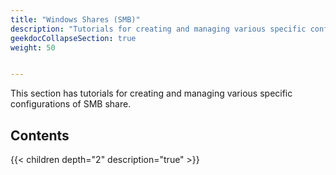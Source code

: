 ```yaml
---
title: "Windows Shares (SMB)"
description: "Tutorials for creating and managing various specific configurations of SMB share."
geekdocCollapseSection: true
weight: 50


---
```


This section has tutorials for creating and managing various specific configurations of SMB share.

## Contents

{{< children depth="2" description="true" >}}

